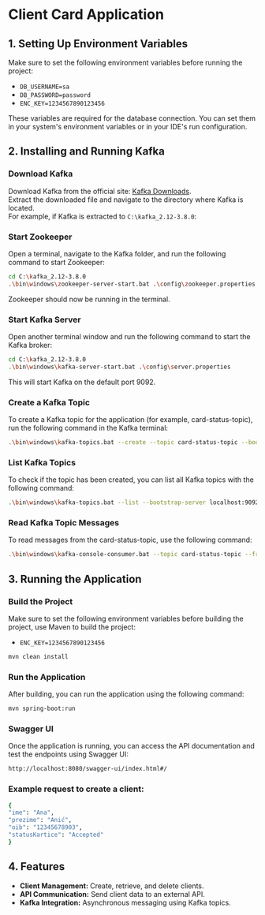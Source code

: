 # Client Card Application

## 1. Setting Up Environment Variables

Make sure to set the following environment variables before running the project:

- `DB_USERNAME=sa`
- `DB_PASSWORD=password`
- `ENC_KEY=1234567890123456`

These variables are required for the database connection. You can set them in your system's environment variables or in your IDE's run configuration.

## 2. Installing and Running Kafka

### Download Kafka

Download Kafka from the official site: [Kafka Downloads](https://kafka.apache.org/downloads).  
Extract the downloaded file and navigate to the directory where Kafka is located.  
For example, if Kafka is extracted to `C:\kafka_2.12-3.8.0`:

### Start Zookeeper

Open a terminal, navigate to the Kafka folder, and run the following command to start Zookeeper:

```bash
cd C:\kafka_2.12-3.8.0
.\bin\windows\zookeeper-server-start.bat .\config\zookeeper.properties
```

Zookeeper should now be running in the terminal.

### Start Kafka Server

Open another terminal window and run the following command to start the Kafka broker:

```bash
cd C:\kafka_2.12-3.8.0
.\bin\windows\kafka-server-start.bat .\config\server.properties
```

This will start Kafka on the default port 9092.

### Create a Kafka Topic

To create a Kafka topic for the application (for example, card-status-topic), run the following command in the Kafka terminal:

```bash
.\bin\windows\kafka-topics.bat --create --topic card-status-topic --bootstrap-server localhost:9092 --partitions 1 --replication-factor 1
```

### List Kafka Topics

To check if the topic has been created, you can list all Kafka topics with the following command:

```bash
.\bin\windows\kafka-topics.bat --list --bootstrap-server localhost:9092
```

### Read Kafka Topic Messages

To read messages from the card-status-topic, use the following command:

```bash
.\bin\windows\kafka-console-consumer.bat --topic card-status-topic --from-beginning --bootstrap-server localhost:9092
```

## 3. Running the Application

### Build the Project
Make sure to set the following environment variables before building the project,
use Maven to build the project:

- `ENC_KEY=1234567890123456`

```bash
mvn clean install
```

### Run the Application

After building, you can run the application using the following command:

```bash
mvn spring-boot:run
```

### Swagger UI

Once the application is running, you can access the API documentation and test the endpoints using Swagger UI:

```bash
http://localhost:8080/swagger-ui/index.html#/
```

### Example request to create a client:
```bash
{
"ime": "Ana",
"prezime": "Anić",
"oib": "12345678903",
"statusKartice": "Accepted"
}
```
## 4. Features

- **Client Management:** Create, retrieve, and delete clients.
- **API Communication:** Send client data to an external API.
- **Kafka Integration:** Asynchronous messaging using Kafka topics.


